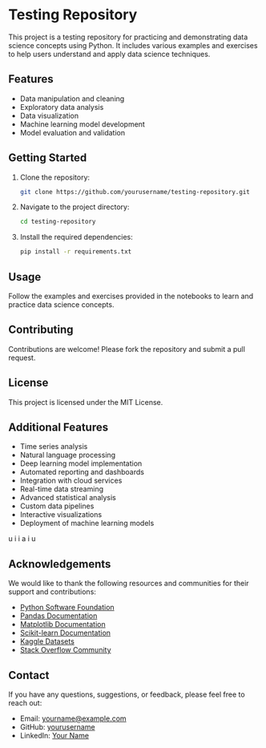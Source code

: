 # Testing Repository

This project is a testing repository for practicing and demonstrating data science concepts using Python. It includes various examples and exercises to help users understand and apply data science techniques.

## Features

- Data manipulation and cleaning
- Exploratory data analysis
- Data visualization
- Machine learning model development
- Model evaluation and validation

## Getting Started

1. Clone the repository:
    ```bash
    git clone https://github.com/yourusername/testing-repository.git
    ```
2. Navigate to the project directory:
    ```bash
    cd testing-repository
    ```
3. Install the required dependencies:
    ```bash
    pip install -r requirements.txt
    ```

## Usage

Follow the examples and exercises provided in the notebooks to learn and practice data science concepts.

## Contributing

Contributions are welcome! Please fork the repository and submit a pull request.

## License

This project is licensed under the MIT License.
## Additional Features

- Time series analysis
- Natural language processing
- Deep learning model implementation
- Automated reporting and dashboards
- Integration with cloud services
- Real-time data streaming
- Advanced statistical analysis
- Custom data pipelines
- Interactive visualizations
- Deployment of machine learning models

u i i a i u
## Acknowledgements

We would like to thank the following resources and communities for their support and contributions:

- [Python Software Foundation](https://www.python.org/psf/)
- [Pandas Documentation](https://pandas.pydata.org/pandas-docs/stable/)
- [Matplotlib Documentation](https://matplotlib.org/stable/contents.html)
- [Scikit-learn Documentation](https://scikit-learn.org/stable/documentation.html)
- [Kaggle Datasets](https://www.kaggle.com/datasets)
- [Stack Overflow Community](https://stackoverflow.com/)

## Contact

If you have any questions, suggestions, or feedback, please feel free to reach out:

- Email: yourname@example.com
- GitHub: [yourusername](https://github.com/yourusername)
- LinkedIn: [Your Name](https://www.linkedin.com/in/yourname/)
